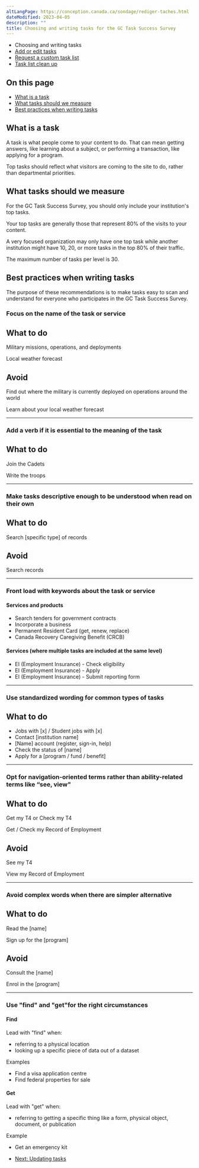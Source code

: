 ```yaml
---
altLangPage: https://conception.canada.ca/sondage/rediger-taches.html
dateModified: 2023-04-05
description: ""
title: Choosing and writing tasks for the GC Task Success Survey
---
```


<div class="gc-stp-stp">
    <div class="row">
        <ul class="toc lst-spcd col-md-12">
            <li class="col-md-4 col-sm-6"><a class="list-group-item active">Choosing and writing tasks</a></li>
            <li class="col-md-4 col-sm-6"><a class="list-group-item" href="updating-tasks.html">Add or edit tasks</a></li>
            <li class="col-md-4 col-sm-6"><a class="list-group-item" href="custom-list.html">Request a custom task list</a></li>
            <li class="col-md-4 col-sm-6"><a class="list-group-item" href="task-list-cleanup.html">Task list clean up</a></li>
        </ul>
    </div>
</div>

## On this page

* [What is a task](#what-is-a-task)
* [What tasks should we measure](#what-tasks-should-we-measure)
* [Best practices when writing tasks](#best-practices-when-writing-tasks)

## What is a task

A task is what people come to your content to do. That can mean getting answers, like learning about a subject, or performing a transaction, like applying for a program.

Top tasks should reflect what visitors are coming to the site to do, rather than departmental priorities.

## What tasks should we measure

For the GC Task Success Survey, you should only include your institution's top tasks.

Your top tasks are generally those that represent 80% of the visits to your content.

A very focused organization may only have one top task while another institution might have 10, 20, or more tasks in the top 80% of their traffic.

The maximum number of tasks per level is 30.

## Best practices when writing tasks

The purpose of these recommendations is to make tasks easy to scan and understand for everyone who participates in the GC Task Success Survey.

### Focus on the name of the task or service

<div class="row wb-eqht mrgn-tp-lg">
    <section class="col-md-5 col-xs-6">
        <h2 class="mrgn-tp-0 text-success h4"><span class="glyphicon glyphicon-ok-circle"></span> What to do</h2>
        <p>Military missions, operations, and deployments</p>
        <p>Local weather forecast</p>
    </section>
    <section class="col-md-5 brdr-lft col-xs-6">
        <h2 class="mrgn-tp-0 text-danger h4"><span class="glyphicon glyphicon-remove-circle"></span> Avoid</h2>
        <p>Find out where the military is currently deployed on operations around the world</p>
        <p>Learn about your local weather forecast</p>
    </section>
</div>
<hr>

### Add a verb if it is essential to the meaning of the task

<div class="row wb-eqht mrgn-tp-lg">
    <section class="col-md-5 col-xs-6">
        <h2 class="mrgn-tp-0 text-success h4"><span class="glyphicon glyphicon-ok-circle"></span> What to do</h2>
        <p>Join the Cadets</p>
        <p>Write the troops</p>
   </section>
</div>
<hr>

### Make tasks descriptive enough to be understood when read on their own

<div class="row wb-eqht mrgn-tp-lg">
    <section class="col-md-5 col-xs-6">
        <h2 class="mrgn-tp-0 text-success h4"><span class="glyphicon glyphicon-ok-circle"></span> What to do</h2>
        <p>Search [specific type] of records</p>
    </section>
    <section class="col-md-5 brdr-lft col-xs-6">
        <h2 class="mrgn-tp-0 text-danger h4"><span class="glyphicon glyphicon-remove-circle"></span> Avoid</h2>
        <p>Search records</p>
    </section>
</div>

* * *

### Front load with keywords about the task or service

#### Services and products

* Search tenders for government contracts
* Incorporate a business
* Permanent Resident Card (get, renew, replace)
* Canada Recovery Caregiving Benefit (CRCB)

#### Services (where multiple tasks are included at the same level)

* EI (Employment Insurance) - Check eligibility
* EI (Employment Insurance) - Apply
* EI (Employment Insurance) - Submit reporting form

* * *

### Use standardized wording for common types of tasks

<div class="row wb-eqht mrgn-tp-lg">
    <section class="col-md-12 col-xs-12">
        <h2 class="mrgn-tp-0 text-success h4"><span class="glyphicon glyphicon-ok-circle"></span> What to do</h2>
        <ul>
            <li>Jobs with [x] / Student jobs with [x]</li>
            <li>Contact [institution name]</li>
            <li>[Name] account (register, sign-in, help)</li>
            <li>Check the status of [name]</li>
            <li>Apply for a [program / fund / benefit]</li>
        </ul>
    </section>
</div>

* * *

### Opt for navigation-oriented terms rather than ability-related terms like “see, view"

<div class="row wb-eqht mrgn-tp-lg">
    <section class="col-md-5 col-xs-6">
        <h2 class="mrgn-tp-0 text-success h4"><span class="glyphicon glyphicon-ok-circle"></span> What to do</h2>
        <p>Get my T4 or Check my T4</p>
        <p>Get / Check my Record of Employment</p>
    </section>
    <section class="col-md-5 brdr-lft col-xs-6">
        <h2 class="mrgn-tp-0 text-danger h4"><span class="glyphicon glyphicon-remove-circle"></span> Avoid</h2>
        <p>See my T4</p>
        <p>View my Record of Employment</p>
    </section>
</div>

* * *

### Avoid complex words when there are simpler alternative

<div class="row wb-eqht mrgn-tp-lg">
    <section class="col-md-5 col-xs-6">
        <h2 class="mrgn-tp-0 text-success h4"><span class="glyphicon glyphicon-ok-circle"></span> What to do</h2>
        <p>Read the [name]</p>
        <p>Sign up for the [program]</p>
    </section>
    <section class="col-md-5 brdr-lft col-xs-6">
        <h2 class="mrgn-tp-0 text-danger h4"><span class="glyphicon glyphicon-remove-circle"></span> Avoid</h2>
        <p>Consult the [name]</p>
        <p>Enrol in the [program]</p>
    </section>
</div>

* * *

### Use "find" and "get"for the right circumstances

#### Find

Lead with "find" when:

* referring to a physical location
* looking up a specific piece of data out of a dataset

<div class="well well-sm">
    <p>Examples</p>
    <ul>
        <li>Find a visa application centre</li>
        <li>Find federal properties for sale</li>
    </ul>
</div>

#### Get

Lead with "get" when:

* referring to getting a specific thing like a form, physical object, document, or publication

<div class="well well-sm">
    <p>Example</p>
    <ul>
        <li>Get an emergency kit</li>
    </ul>
</div>

<nav role="navigation" class="mrgn-bttm-lg">
    <ul class="pager">
        <li class="next"><a href="updating-tasks.html" rel="next">Next: Updating tasks</a></li>
    </ul>
</nav>
